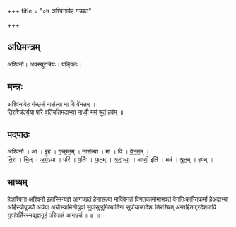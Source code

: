 +++
title = "०७ अश्विनावेह गच्छतं"

+++
## अधिमन्त्रम्
अश्विनौ। अवस्युरात्रेयः। पङ्क्तिः।

## मन्त्रः
अश्वि॑ना॒वेह ग॑च्छतं॒ नास॑त्या॒ मा वि वे॑नतम् ।  
ति॒रश्चि॑दर्य॒या परि॑ व॒र्तिर्या॑तमदाभ्या॒ माध्वी॒ मम॑ श्रुतं॒ हव॑म् ॥

## पदपाठः
अश्वि॑नौ । आ । इ॒ह । ग॒च्छ॒त॒म् । नास॑त्या । मा । वि । वे॒न॒त॒म् ।  
ति॒रः । चि॒त् । अ॒र्य॒ऽया । परि॑ । व॒र्तिः । या॒त॒म् । अ॒दा॒भ्या॒ । माध्वी॒ इति॑ । मम॑ । श्रु॒त॒म् । हव॑म् ॥

## भाष्यम्
हेअश्विना अश्विनौ इहास्मिन्यज्ञे आगच्छतं हेनासत्या माविवेनतं विगतकामौमाभवतं वेनतिःकान्तिकर्मा हेअदाभ्या अहिंस्यौपूज्यौ अर्यया अर्यौस्वामिनौयुवां सुपांसुलुगित्यादिना सुपोयाजादेशः तिरश्चित् अन्तर्हिताद्दरदेशादपि युवांवर्तिरस्मद्यज्ञगृहं परियातं आगछतं ॥ ७ ॥